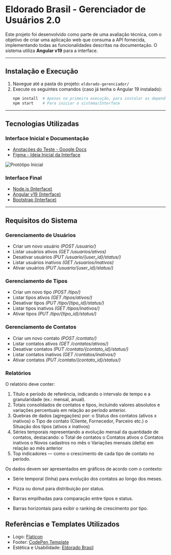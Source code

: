 # Eldorado Brasil - Gerenciador de Usuários 2.0

Este projeto foi desenvolvido como parte de uma avaliação técnica, com o objetivo de criar uma aplicação web que consuma a API fornecida, implementando todas as funcionalidades descritas na documentação.
O sistema utiliza **Angular v19** para a interface.

---
## Instalação e Execução
1. Navegue até a pasta do projeto: `eldorado-gerenciador/`
2. Execute os seguintes comandos (caso já tenha o Angular 19 instalado):
   ```sh
   npm install  # Apenas na primeira execução, para instalar as dependências
   npm start    # Para iniciar o sistema/Interface
   ```

---
## Tecnologias Utilizadas
### Interface Inicial e Documentação
- [Anotações do Teste - Google Docs](https://docs.google.com/document/d/15pm9e35xxMDw6d4Iczvp9bmgvKPvAkmQ3bUWTPQyEGk/edit?usp=sharing)
- [Figma - Ideia Inicial da Interface](https://www.figma.com/design/fd3Qwvoif8UMsNUBn0T97F/Teste-T%C3%A9cnico---Eldorado?node-id=0-1&t=UALCHMO7d9OYJnes-1)

![Protótipo Inicial](https://github.com/user-attachments/assets/78542d63-7628-4a18-871b-9c74d83e5a58)

### Interface Final
- [Node.js (Interface)](https://nodejs.org/)
- [Angular v19 (Interface)](https://angular.io/)
- [Bootstrap (Interface)](https://getbootstrap.com/)

---
## Requisitos do Sistema
### **Gerenciamento de Usuários**
- Criar um novo usuário *(POST /usuario/)*
- Listar usuários ativos *(GET /usuarios/ativos)*
- Desativar usuários *(PUT /usuario/{user_id}/status/)*
- Listar usuários inativos *(GET /usuarios/inativos)*
- Ativar usuários *(PUT /usuario/{user_id}/status/)*

### **Gerenciamento de Tipos**
- Criar um novo tipo *(POST /tipo/)*
- Listar tipos ativos *(GET /tipos/ativos/)*
- Desativar tipos *(PUT /tipo/{tipo_id}/status/)*
- Listar tipos inativos *(GET /tipos/inativos/)*
- Ativar tipos *(PUT /tipo/{tipo_id}/status/)*

### **Gerenciamento de Contatos**
- Criar um novo contato *(POST /contato/)*
- Listar contatos ativos *(GET /contatos/ativos/)*
- Desativar contatos *(PUT /contato/{contato_id}/status/)*
- Listar contatos inativos *(GET /contatos/inativos/)*
- Ativar contatos *(PUT /contato/{contato_id}/status/)*

 ### **Relatórios**
 O relatório deve conter:
1. Título e período de referência, indicando o intervalo de tempo e a
granularidade (ex.: mensal, anual).
2. Totais consolidados de contatos e tipos, incluindo valores absolutos e variações
percentuais em relação ao período anterior.
3. Quebras de dados (agregações) por:
o Status dos contatos (ativos x inativos)
o Tipo de contato (Cliente, Fornecedor, Parceiro etc.)
o Situação dos tipos (ativos x inativos)
4. Séries temporais representando a evolução mensal da quantidade de contatos,
destacando:
o Total de contatos
o Contatos ativos
o Contatos inativos
o Novos cadastros no mês
o Variações mensais (delta) em relação ao mês anterior
5. Top indicadores — como o crescimento de cada tipo de contato no período.

Os dados devem ser apresentados em gráficos de acordo com o contexto:

- Série temporal (linha) para evolução dos contatos ao longo dos meses.

- Pizza ou donut para distribuição por status.

- Barras empilhadas para comparação entre tipos e status.

- Barras horizontais para exibir o ranking de crescimento por tipo.


## Referências e Templates Utilizados
- Logo: [Flaticon](https://cdn-icons-png.flaticon.com/512/9131/9131478.png)
- Footer: [CodePen Template](https://codepen.io/scanfcode/pen/MEZPNd)
- Estética e Usabilidade: [Eldorado Brasil](https://www.eldoradobrasil.com.br/pb/)

